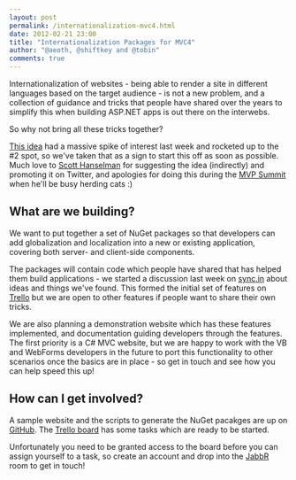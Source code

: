 ```yaml
--- 
layout: post
permalink: /internationalization-mvc4.html
date: 2012-02-21 23:00
title: "Internationalization Packages for MVC4"
author: "@aeoth, @shiftkey and @tobin"
comments: true
---
```


Internationalization of websites - being able to render a site in different languages based on the target audience - is not a new problem, and a collection of guidance and tricks that people have shared over the years to simplify this when building ASP.NET apps is out there on the interwebs. 

So why not bring all these tricks together?

[This idea](https://code52.uservoice.com/forums/143105-code-52/suggestions/2602751-internationalis-zed-mvc4-project-template) had a massive spike of interest last week and rocketed up to the #2 spot, so we've taken that as a sign to start this off as soon as possible. Much love to [Scott Hanselman](http://hanselman.com) for suggesting the idea (indirectly) and promoting it on Twitter, and apologies for doing this during the [MVP Summit](http://mvp.support.microsoft.com/MVPsummit) when he'll be busy herding cats :)

## What are we building?

We want to put together a set of NuGet packages so that developers can add globalization and localization into a new or existing application, covering both server- and client-side components. 

The packages will contain code which people have shared that has helped them build applications - we started a discussion last week on [sync.in](http://sync.in/ltlbzbgOQx) about ideas and things we've found. This formed the initial set of features on [Trello](https://trello.com/board/internationalization-mvc4/4f49efbbd105c95e0c12332e) but we are open to other features if people want to share their own tricks.

We are also planning a demonstration website which has these features implemented, and documentation guiding developers through the features. The first priority is a C# MVC website, but we are happy to work with the VB and WebForms developers in the future to port this functionality to other scenarios once the basics are in place - so get in touch and see how you can help speed this up!

## How can I get involved?

A sample website and the scripts to generate the NuGet pacakges are up on [GitHub](http://github.com/Code52/internationalization-mvc4). The [Trello board](https://trello.com/board/internationalization-mvc4/4f49efbbd105c95e0c12332e) has some tasks which are ready to be started. 

Unfortunately you need to be granted access to the board before you can assign yourself to a task, so create an account and drop into the [JabbR](http://jabbr.net/#/rooms/code52) room to get in touch!